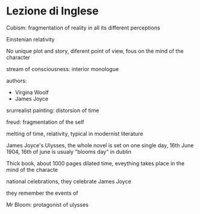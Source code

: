 # Lezione di Inglese

Cubism: fragmentation of reality in all its different perceptions 

Einstenian relativity

No unique plot and story, diferent point of view, fous on the mind of the character


stream of consciousness: interior monologue

authors:
* Virgina Woolf
* James Joyce

srurrealist painting: distorsion of time


freud: fragmentation of the self

melting of time, relativity, typical in modernist literature

James Joyce's Ulysses,  the whole novel is set on one single day,
16th June 1904, 16th of june is usualy "blooms day" in dublin

Thick book, about 1000 pages
dilated time, eveything takes place in the mind of the characte

national celebrations, they celebrate James Joyce

they remember the events of 

Mr Bloom: protagonist of ulysses
<!--stackedit_data:
eyJoaXN0b3J5IjpbOTcxNDcwMzg1XX0=
-->